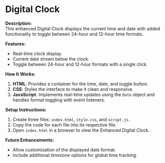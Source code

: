 # Digital Clock  

**Description:**  
This enhanced Digital Clock displays the current time and date with added functionality to toggle between 24-hour and 12-hour time formats.

**Features:**  
- Real-time clock display.  
- Current date shown below the clock.  
- Toggle between 24-hour and 12-hour formats with a single click.  

**How It Works:**  
1. **HTML**: Provides a container for the time, date, and toggle button.  
2. **CSS**: Styles the interface to make it clean and responsive.  
3. **JavaScript**: Implements real-time updates using the `Date` object and handles format toggling with event listeners.

**Setup Instructions:**  
1. Create three files: `index.html`, `style.css`, and `script.js`.  
2. Copy the code for each file into its respective file.  
3. Open `index.html` in a browser to view the Enhanced Digital Clock.

**Future Enhancements:**  
- Allow customization of the displayed date format.  
- Include additional timezone options for global time tracking.  



